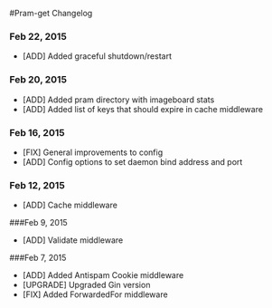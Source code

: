 #Pram-get Changelog

### Feb 22, 2015

- [ADD] Added graceful shutdown/restart

### Feb 20, 2015

- [ADD] Added pram directory with imageboard stats
- [ADD] Added list of keys that should expire in cache middleware

### Feb 16, 2015

- [FIX] General improvements to config
- [ADD] Config options to set daemon bind address and port

### Feb 12, 2015

- [ADD] Cache middleware

###Feb 9, 2015

- [ADD] Validate middleware

###Feb 7, 2015

- [ADD] Added Antispam Cookie middleware
- [UPGRADE] Upgraded Gin version
- [FIX] Added ForwardedFor middleware
